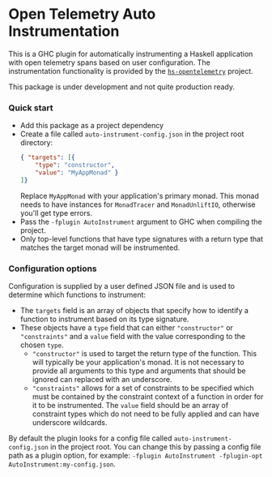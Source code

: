 # Open Telemetry Auto Instrumentation

This is a GHC plugin for automatically instrumenting a Haskell application with
open telemetry spans based on user configuration. The instrumentation
functionality is provided by the
[`hs-opentelemetry`](https://github.com/iand675/hs-opentelemetry) project.

This package is under development and not quite production ready.

### Quick start

- Add this package as a project dependency
- Create a file called `auto-instrument-config.json` in the project root directory:
  ```json
  { "targets": [{
      "type": "constructor",
      "value": "MyAppMonad" }
  ]}
  ```
  Replace `MyAppMonad` with your application's primary monad. This monad needs
  to have instances for `MonadTracer` and `MonadUnliftIO`, otherwise you'll get
  type errors.
- Pass the `-fplugin AutoInstrument` argument to GHC when compiling the project.
- Only top-level functions that have type signatures with a return type that
  matches the target monad will be instrumented.

### Configuration options

Configuration is supplied by a user defined JSON file and is used to determine
which functions to instrument:
- The `targets` field is an array of objects that specify how to identify a function
  to instrument based on its type signature.
- These objects have a `type` field that can either `"constructor"` or `"constraints"`
  and a `value` field with the value corresponding to the chosen `type`.
  - `"constructor"` is used to target the return type of the function. This will
    typically be your application's monad. It is not necessary to provide all
    arguments to this type and arguments that should be ignored can replaced with
    an underscore.
  - `"constraints"` allows for a set of constraints to be specified which must
    be contained by the constraint context of a function in order for it to
    be instrumented. The `value` field should be an array of constraint types
    which do not need to be fully applied and can have underscore wildcards.

By default the plugin looks for a config file
called `auto-instrument-config.json` in the project root. You can change this
by passing a config file path as a plugin option, for example: `-fplugin
AutoInstrument -fplugin-opt AutoInstrument:my-config.json`.
